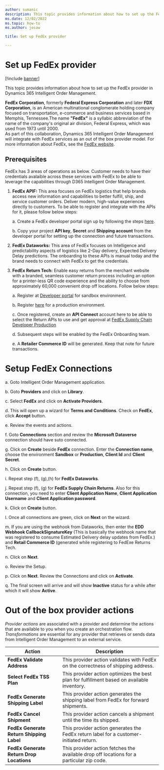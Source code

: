 ```yaml
---
author: sumanic
description: This topic provides information about how to set up the FedEx provider in Dynamics 365 Intelligent Order Management.
ms.date: 12/02/2022
ms.topic: how-to
ms.author: josaw

title: Set up FedEx provider

---
```


# Set up FedEx provider

[!include [banner](includes/banner.md)]


This topic provides information about how to set up the FedEx provider in Dynamics 365 Intelligent Order Management.

**FedEx Corporation**, formerly **Federal Express Corporation** and later **FDX Corporation**, is an American multinational conglomerate holding company focused on transportation, e-commerce and business services based in Memphis, Tennessee.The name **"FedEx"** is a syllabic abbreviation of the name of the company's original air division, Federal Express, which was used from 1973 until 2000.  
As part of this collaboration, Dynamics 365 Intelligent Order Management will integrate with FedEx services as an out of the box provider model.
For more information about FedEx, see the [FedEx website](https://www.fedex.com/en-us/about.html). 

## Prerequisites 
FedEx has 3 areas of operations as below. 
Customer needs to have their credentials avalaible across these services with FedEx to be able to leverage the capabilities through D365 Intelligent Order Management.

1. **FedEx APIF:** This area focuses on FedEx logistics that help brands access new information and capabilities to better fulfill, ship, and service customer orders. Deliver modern, high-value experiences directly to customers. 
To be able to register and integrate with the APIs for it, please follow below steps:

   a. Create a FedEx developer portal sign up by following the steps [here](https://developer.fedex.com/api/en-ca/get-started.html).
   
   b. Copy your project **API key**, **Secret** and **Shipping account** from the developer portal for setting up the connection and future transactions.
   
 
2. **FedEx Dataworks:** This area of FedEx focuses on Intelligence and predictability aspects of logistics like 2-Day delivery, Expected Delivery Delay predictions. The onboarding to these APIs is manual today and the brand needs to connect with FedEx to get the credentials.

3. **FedEx Return Tech:** Enable easy returns from the merchant website with a branded, seamless customer return process including an option for a printer-less QR code experience and the ability to choose from approximately 60,000 convenient drop off locations.
Follow below steps:

    a. Register at [Developer portal](https://developer-sandbox.supplychain.fedex.com/sandbox/) for sandbox environment.
    
    b. Register [here](https://fulfillment.fedex.com/) for a production environment.
    
    c. Once registered, create an **API Connect** account here to be able to select the Return APIs to use and get approval at [FedEx Supply Chain Developer       Production](https://dev.supplychain.fedex.com/)
    
    d. Subsequent steps will be enabled by the FedEx Onboarding team.
    
    e. A **Retailer Commerce ID** will be generated. Keep that note for future transactions.
    
 
 # Setup FedEx Connections #

a.	Goto Intelligent Order Management application.

b.  Goto **Providers** and click on **Library**.

c.  Select **FedEx** and click on **Activate Providers**.

d.  This will open up a wizard for **Terms and Conditions**. Check on **FedEx**, click **Accept** button.

e.  Review the events and actions.

f.  Goto **Connections** section and review the **Microsoft Dataverse** connection should have suto connected.

g.  Click on **Create** beside **FedEx** connection. Enter the **Connection name**, choose the environment **Sandbox** or **Production**, **Client Id** and **Client Secret**.

h.  Click on **Create** button.

i.  Repeat step (f), (g),(h) for **FedEx Dataworks**.

j.  Repeat step (f), (g) for **FedEx Supply Chain Returns**. Also for this connection, you need to enter **Client Application Name**, **Client Application Username** and **Client Application password**. 

k.  Click on **Create** button.

l.  Once all connections are green, click on **Next** on the wizard.

m.  If you are using the webhook from Dataworks, then enter the **EDD Webhook CallbackSignatureKey** (This is basically the webhook name that was registered to consume Estimated Delivery delay updates from FedEx.) and **Retail Commerce ID** (generated while registering to FedExe Returns Tech.

n.  Click on **Next**.

o.  Review the Setup.

p.  Click on **Next**. Review the Connections and click on **Activate**.

q.  The final screen will arrive and will show **Inactive** status for a while after which it will show **Active**.


# Out of the box provider actions

*Provider actions* are associated with a provider and determine the actions that are available to you when you create an orchestration flow. *Transformations* are essential for any provider that retrieves or sends data from Intelligent Order Management to an external service.

| Action | Description |
| ---------- | ------- |
| **FedEx Validate Address** | This provider action validates with FedEx on the correctness of shipping address. |
| **Select FedEx TSS Plan** | This provider action optimizes the best plan for fulfillment based on available inventory. |
| **FedEx Generate Shipping Label** | This provider action generates the shipping label from FedEx for forward shipments. |
| **FedEx Cancel Shipment** | This provider action cancels a shipment until the time its shipped. |
| **FedEx Generate Return Shipping Label** | This provider action generates the FedEx return label for a customer-initiated return. |
| **FedEx Generate Return Drop Locations** | This provider action fetches the available drop off locations for a particular zip code. |
